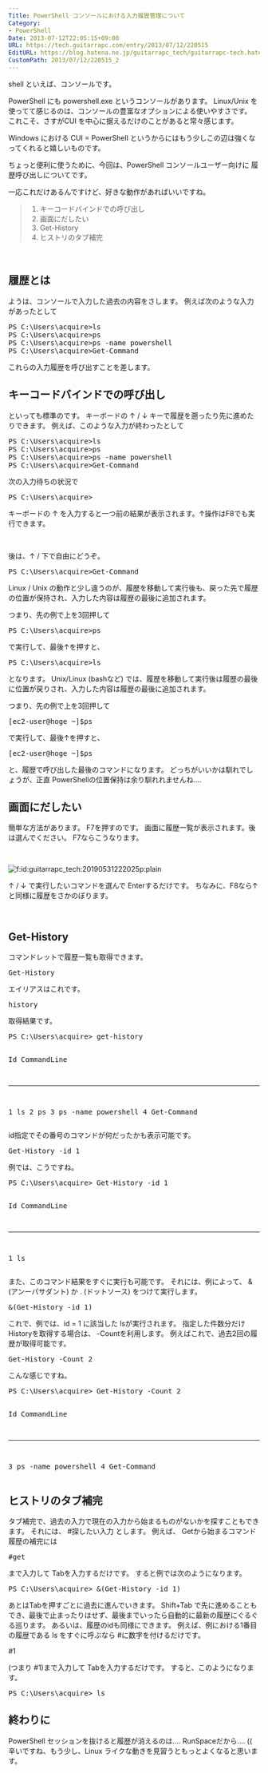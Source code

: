 ```yaml
---
Title: PowerShell コンソールにおける入力履歴管理について
Category:
- PowerShell
Date: 2013-07-12T22:05:15+09:00
URL: https://tech.guitarrapc.com/entry/2013/07/12/220515
EditURL: https://blog.hatena.ne.jp/guitarrapc_tech/guitarrapc-tech.hatenablog.com/atom/entry/11696248318757675831
CustomPath: 2013/07/12/220515_2
---
```


<p>shell といえば、コンソールです。</p>
<p>PowerShell にも powershell.exe というコンソールがあります。 Linux/Unix を使ってて感じるのは、コンソールの豊富なオプションによる使いやすさです。 これこそ、さすがCUI を中心に据えるだけのことがあると常々感じます。</p>
<p>Windows における CUI = PowerShell というからにはもう少しこの辺は強くなってくれると嬉しいものです。</p>
<p>ちょっと便利に使うために、今回は、PowerShell コンソールユーザー向けに 履歴呼び出しについてです。</p>
<p>一応これだけあるんですけど、好きな動作があればいいですね。</p>
<blockquote>
<ol>
<li>キーコードバインドでの呼び出し</li>
<li>画面にだしたい</li>
<li>Get-History</li>
<li>ヒストリのタブ補完</li>
</ol>
</blockquote>
<p> </p>
<h2>履歴とは</h2>
<p>ようは、コンソールで入力した過去の内容をさします。 例えば次のような入力があったとして</p>
<pre class="brush: powershell">PS C:\Users\acquire&gt;ls
PS C:\Users\acquire&gt;ps
PS C:\Users\acquire&gt;ps -name powershell
PS C:\Users\acquire&gt;Get-Command
</pre>
<p>これらの入力履歴を呼び出すことを差します。</p>
<h2>キーコードバインドでの呼び出し</h2>
<p>といっても標準のです。 キーボードの ↑ / ↓ キーで履歴を遡ったり先に進めたりできます。 例えば、このような入力が終わったとして</p>
<pre class="brush: powershell">PS C:\Users\acquire&gt;ls
PS C:\Users\acquire&gt;ps
PS C:\Users\acquire&gt;ps -name powershell
PS C:\Users\acquire&gt;Get-Command
</pre>
<p>次の入力待ちの状況で</p>
<pre class="brush: powershell">PS C:\Users\acquire&gt;
</pre>
<p>キーボードの ↑ を入力すると一つ前の結果が表示されます。↑操作はF8でも実行できます。</p>
<p> </p>
<p>後は、↑ / 下で自由にどうぞ。</p>
<pre class="brush: powershell">PS C:\Users\acquire&gt;Get-Command
</pre>
<p>Linux / Unix の動作と少し違うのが、履歴を移動して実行後も、戻った先で履歴の位置が保持され、入力した内容は履歴の最後に追加されます。</p>
<p>つまり、先の例で上を3回押して</p>
<pre class="brush: powershell">PS C:\Users\acquire&gt;ps
</pre>
<p>で実行して、最後↑を押すと、</p>
<pre class="brush: powershell">PS C:\Users\acquire&gt;ls
</pre>
<p>となります。 Unix/Linux (bashなど) では、履歴を移動して実行後は履歴の最後に位置が戻りされ、入力した内容は履歴の最後に追加されます。</p>
<p>つまり、先の例で上を3回押して</p>
<pre class="brush: powershell">[ec2-user@hoge ~]$ps
</pre>
<p>で実行して、最後↑を押すと、</p>
<pre class="brush: powershell">[ec2-user@hoge ~]$ps
</pre>
<p>と、履歴で呼び出した最後のコマンドになります。 どっちがいいかは馴れでしょうが、正直 PowerShellの位置保持は余り馴れれませんね....</p>
<h2>画面にだしたい</h2>
<p>簡単な方法があります。 F7を押すのです。 画面に履歴一覧が表示されます。後は選んでください。 F7ならこうなります。</p>
<p> </p>
<p><img class="hatena-fotolife" title="f:id:guitarrapc_tech:20190531222025p:plain" src="https://cdn-ak.f.st-hatena.com/images/fotolife/g/guitarrapc_tech/20190531/20190531222025.png" alt="f:id:guitarrapc_tech:20190531222025p:plain" /></p>
<p>↑ / ↓ で実行したいコマンドを選んで Enterするだけです。 ちなみに、F8なら↑と同様に履歴をさかのぼります。</p>
<p> </p>
<h2>Get-History</h2>
<p>コマンドレットで履歴一覧も取得できます。</p>
<pre class="brush: powershell">Get-History
</pre>
<p>エイリアスはこれです。</p>
<pre class="brush: powershell">history
</pre>
<p>取得結果です。</p>
<pre class="brush: powershell">PS C:\Users\acquire&gt; get-history

  Id CommandLine
  -- -----------
   1 ls
   2 ps
   3 ps -name powershell
   4 Get-Command
</pre>
<p>id指定でその番号のコマンドが何だったかも表示可能です。</p>
<pre class="brush: powershell">Get-History -id 1
</pre>
<p>例では、こうですね。</p>
<pre class="brush: powershell">PS C:\Users\acquire&gt; Get-History -id 1

  Id CommandLine
  -- -----------
   1 ls
</pre>
<p>また、このコマンド結果をすぐに実行も可能です。 それには、例によって、 &amp;(アンーパサダント) か . (ドットソース) をつけて実行します。</p>
<pre class="brush: powershell">&amp;(Get-History -id 1)
</pre>
<p>これで、例では、id = 1 に該当した lsが実行されます。 指定した件数分だけHistoryを取得する場合は、 -Countを利用します。 例えばこれで、過去2回の履歴が取得可能です。</p>
<pre class="brush: powershell">Get-History -Count 2
</pre>
<p>こんな感じですね。</p>
<pre class="brush: powershell">PS C:\Users\acquire&gt; Get-History -Count 2

  Id CommandLine
  -- -----------
   3 ps -name powershell
   4 Get-Command
</pre>
<h2>ヒストリのタブ補完</h2>
<p>タブ補完で、過去の入力で現在の入力から始まるものがないかを探すこともできます。 それには、 #探したい入力 とします。 例えば、 Getから始まるコマンド履歴の補完には</p>
<pre class="brush: powershell">#get
</pre>
<p>まで入力して Tabを入力するだけです。 すると例では次のようになります。</p>
<pre class="brush: powershell">PS C:\Users\acquire&gt; &amp;(Get-History -id 1)
</pre>
<p>あとはTabを押すごとに過去に進んでいきます。 Shift+Tab で先に進めることもでき、最後で止まったりはせず、最後までいったら自動的に最新の履歴にぐるぐる巡ります。 あるいは、履歴のidも同様にできます。 例えば、例における1番目の履歴である ls をすぐに呼ぶなら #に数字を付けるだけです。 </p>
<p><type>#1</type></p>
<p>(つまり #1)まで入力して Tabを入力するだけです。 すると、このようになります。</p>
<pre class="brush: powershell">PS C:\Users\acquire&gt; ls
</pre>
<h2>終わりに</h2>
<p>PowerShell セッションを抜けると履歴が消えるのは.... RunSpaceだから.... (( 辛いですね、もう少し、Linux ライクな動きを見習うともっとよくなると思います。</p>
